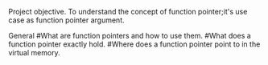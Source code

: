  Project objective.
To understand the concept of function pointer;it's use case as function pointer argument.

General
#What are function pointers and how to use them.
#What does a function pointer exactly hold.
#Where does a function pointer point to in the virtual memory.
